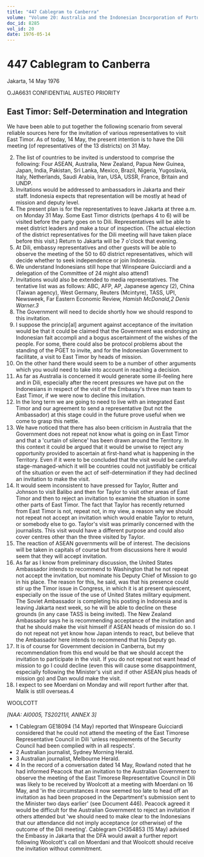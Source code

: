 ```yaml
---
title: "447 Cablegram to Canberra"
volume: "Volume 20: Australia and the Indonesian Incorporation of Portuguese Timor, 1974-1976"
doc_id: 8285
vol_id: 20
date: 1976-05-14
---
```


# 447 Cablegram to Canberra

Jakarta, 14 May 1976

O.JA6631 CONFIDENTIAL AUSTEO PRIORITY

## East Timor: Self-Determination and Integration

We have been able to put together the following scenario from several reliable sources here for the invitation of various representatives to visit East Timor. As of today, 14 May, the present intention is to have the Dili meeting (of representatives of the 13 districts) on 31 May.

  2. The list of countries to be invited is understood to comprise the following: Four ASEAN, Australia, New Zealand, Papua New Guinea, Japan, India, Pakistan, Sri Lanka, Mexico, Brazil, Nigeria, Yugoslavia, Italy, Netherlands, Saudi Arabia, Iran, USA, USSR, France, Britain and UNDP.
  3. Invitations would be addressed to ambassadors in Jakarta and their staff. Indonesia expects that representation will be mostly at head of mission and deputy level.
  4. The present plan is for the representatives to leave Jakarta at three a.m. on Monday 31 May. Some East Timor districts (perhaps 4 to 6) will be visited before the party goes on to Dili. Representatives will be able to meet district leaders and make a tour of inspection. (The actual election of the district representatives for the Dili meeting will have taken place before this visit.) Return to Jakarta will be 7 o'clock that evening.
  5. At Dili, embassy representatives and other guests will be able to observe the meeting of the 50 to 60 district representatives, which will decide whether to seek independence or join Indonesia.
  6. We understand Indonesians still hope that Winspeare Guicciardi and a delegation of the Committee of 24 might also attend1
  7. Invitations would also be extended to media representatives. The tentative list was as follows: ABC, AFP, AP, Japanese agency (2), China (Taiwan agency), West Germany, Reuters (Mcintyre), TASS, UPI, Newsweek, Far Eastern Economic Review, _Hamish McDonald,2 Denis Warner.3_
  8. The Government will need to decide shortly how we should respond to this invitation.
  9. I suppose the princip[al] argument against acceptance of the invitation would be that it could be claimed that the Government was endorsing an Indonesian fait accompli and a bogus ascertainment of the wishes of the people. For some, there could also be protocol problems about the standing of the PGET to invite, and for the Indonesian Government to facilitate, a visit to East Timor by heads of mission.
  10. On the other hand there would seem to be a number of other arguments which you would need to take into account in reaching a decision.
  11. As far as Australia is concerned it would generate some ill-feeling here and in Dili, especially after the recent pressures we have put on the Indonesians in respect of the visit of the Embassy's three man team to East Timor, if we were now to decline this invitation.
  12. In the long term we are going to need to live with an integrated East Timor and our agreement to send a representative (but not the Ambassador) at this stage could in the future prove useful when we come to grasp this nettle.
  13. We have noticed that there has also been criticism in Australia that the Government does not repeat not know what is going on in East Timor and that a 'curtain of silence' has been drawn around the Territory. In this context it could be argued that it would be unwise to reject any opportunity provided to ascertain at first-hand what is happening in the Territory. Even if it were to be concluded that the visit would be carefully stage-managed-which it will be­ countries could not justifiably be critical of the situation or even the act of self-determination if they had declined an invitation to make the visit.
  14. It would seem inconsistent to have pressed for Taylor, Rutter and Johnson to visit Balibo and then for Taylor to visit other areas of East Timor and then to reject an invitation to examine the situation in some other parts of East Timor. The fact that Taylor has recently returned from East Timor is not, repeat not, in my view, a reason why we should not repeat not accept an invitation which would enable Taylor to return, or somebody else to go. Taylor's visit was primarily concerned with the journalists. This visit would have a different purpose and could also cover centres other than the three visited by Taylor.
  15. The reaction of ASEAN governments will be of interest. The decisions will be taken in capitals of course but from discussions here it would seem that they will accept invitation.
  16. As far as I know from preliminary discussion, the United States Ambassador intends to recommend to Washington that he not repeat not accept the invitation, but nominate his Deputy Chief of Mission to go in his place. The reason for this, he said, was that his presence could stir up the Timor issue in Congress, in which it is at present quiescent, especially on the issue of the use of United States military equipment. The Soviet Ambassador is completing his posting in Indonesia and is leaving Jakarta next week, so he will be able to decline on these grounds (in any case TASS is being invited). The New Zealand Ambassador says he is recommending acceptance of the invitation and that he should make the visit himself if ASEAN heads of mission do so. I do not repeat not yet know how Japan intends to react, but believe that the Ambassador here intends to recommend that his Deputy go.
  17. It is of course for Government decision in Canberra, but my recommendation from this end would be that we should accept the invitation to participate in the visit. If you do not repeat not want head of mission to go I could decline (even this will cause some disappointment, especially following the Minister's visit and if other ASEAN plus heads of mission go) and Dan would make the visit.
  18. I expect to see Moerdani on Monday and will report further after that. Malik is still overseas.4



WOOLCOTT

_[NAA: Al0005, TS20211/l, ANNEX 3]_

  * 1 Cablegram GE18094 (14 May) reported that Winspeare Guicciardi considered that he could not attend the meeting of the East Timorese Representative Council in Dili 'unless requirements of the Security Council had been complied with in all respects'.
  * 2 Australian journalist, Sydney Morning Herald.
  * 3 Australian journalist, Melbourne Herald.
  * 4 In the record of a conversation dated 14 May, Rowland noted that he had informed Peacock that an invitation to the Australian Government to observe the meeting of the East Timorese Representative Council in Dili was likely to be received by Woolcott at a meeting with Moerdani on 16 May, and 'in the circumstances it now seemed too late to head off an invitation as had been proposed in the Department's submission sent to the Minister two days earlier' (see Document 446). Peacock agreed it would be difficult for the Australian Government to reject an invitation if others attended but 'we should need to make clear to the Indonesians that our attendance did not imply acceptance (or otherwise) of the outcome of the Dili meeting'. Cablegram CH354853 (15 May) advised the Embassy in Jakarta that the DFA would await a further report following Woolcott's call on Moerdani and that Woolcott should receive the invitation without commitment.


